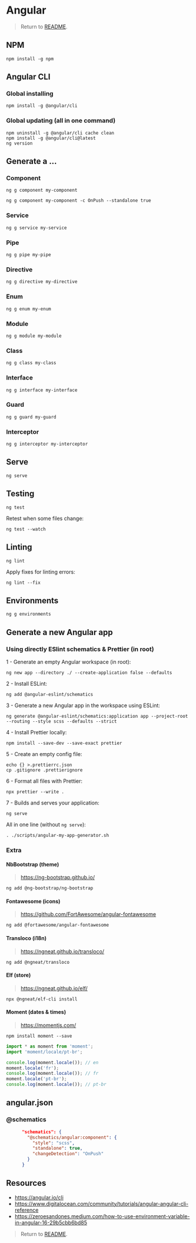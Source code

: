 # Angular

> Return to [README](README.md).

## NPM

```shell
npm install -g npm
```

## Angular CLI

### Global installing

```shell
npm install -g @angular/cli
```

### Global updating (all in one command)

```shell
npm uninstall -g @angular/cli cache clean
npm install -g @angular/cli@latest
ng version
```

## Generate a ...

### Component

```shell
ng g component my-component
```

```shell
ng g component my-component -c OnPush --standalone true
```

### Service

```shell
ng g service my-service
```

### Pipe

```shell
ng g pipe my-pipe
```

### Directive

```shell
ng g directive my-directive
```

### Enum

```shell
ng g enum my-enum
```

### Module

```shell
ng g module my-module
```

### Class

```shell
ng g class my-class
```

### Interface

```shell
ng g interface my-interface
```

### Guard

```shell
ng g guard my-guard
```

### Interceptor

```shell
ng g interceptor my-interceptor
```

## Serve

```shell
ng serve
```

## Testing

```shell
ng test
```

Retest when some files change:

```shell
ng test --watch
```

## Linting

```shell
ng lint
```

Apply fixes for linting errors:

```shell
ng lint --fix
```

## Environments

```shell
ng g environments
```

## Generate a new Angular app

### Using directly ESlint schematics & Prettier (in root)

1 - Generate an empty Angular workspace (in root):

```shell
ng new app --directory ./ --create-application false --defaults
```

2 - Install ESLint:

```shell
ng add @angular-eslint/schematics
```

3 - Generate a new Angular app in the workspace using ESLint:

```shell
ng generate @angular-eslint/schematics:application app --project-root --routing --style scss --defaults --strict
```

4 - Install Prettier locally:

```shell
npm install --save-dev --save-exact prettier
```

5 - Create an empty config file:

```shell
echo {} >.prettierrc.json
cp .gitignore .prettierignore
```

6 - Format all files with Prettier:

```shell
npx prettier --write .
```

7 - Builds and serves your application:

```shell
ng serve
```

All in one line (without `ng serve`):

```shell
. ./scripts/angular-my-app-generator.sh
```

### Extra

#### NbBootstrap (theme)

> https://ng-bootstrap.github.io/

```shell
ng add @ng-bootstrap/ng-bootstrap
```

#### Fontawesome (icons)

> https://github.com/FortAwesome/angular-fontawesome

```shell
ng add @fortawesome/angular-fontawesome
```

#### Transloco (i18n)

> https://ngneat.github.io/transloco/

```shell
ng add @ngneat/transloco
```

#### Elf (store)

> https://ngneat.github.io/elf/

```shell
npx @ngneat/elf-cli install
```

#### Moment (dates & times)

> https://momentjs.com/

```shell
npm install moment --save
```

```typescript
import * as moment from 'moment';
import 'moment/locale/pt-br';

console.log(moment.locale()); // en
moment.locale('fr');
console.log(moment.locale()); // fr
moment.locale('pt-br');
console.log(moment.locale()); // pt-br
```

## angular.json

### @schematics

```json
      "schematics": {
        "@schematics/angular:component": {
          "style": "scss",
          "standalone": true,
          "changeDetection": "OnPush"
        }
      }
```

## Resources

* https://angular.io/cli
* https://www.digitalocean.com/community/tutorials/angular-angular-cli-reference
* https://zeroesandones.medium.com/how-to-use-environment-variable-in-angular-16-29b5cbb6bd85

> Return to [README](README.md).
